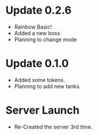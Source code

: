 # Update 0.2.6
- Rainbow Basic!
- Added a new boss
- Planning to change mode
# Update 0.1.0
- Added some tokens.
- Planning to add new tanks.
# Server Launch
- Re-Created the server 3rd time.
